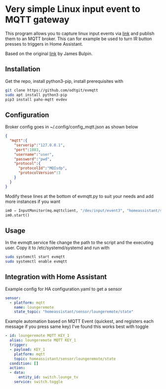 # Very simple Linux input event to MQTT gateway

This program allows you to capture linux input events via [link][evdev]
and publish them to an MQTT broker. This can for example be used to turn IR button presses to triggers in Home Assistant.

Based on the original [link][gist] by James Bulpin.

[evdev]: https://python-evdev.readthedocs.io/en/latest/
[gist]: https://gist.github.com/jamesbulpin/b940e7d81e2e65158f12e59b4d6a0c3c] 

## Installation

Get the repo, install python3-pip, install prerequisites with

``` bash
git clone https://github.com/odtgit/evmqtt
sudo apt install python3-pip
pip3 install paho-mqtt evdev
```

## Configuration

Broker config goes in ~/.config/config_mqtt.json as shown below 

``` json
{
  "mqtt":{
    "serverip":"127.0.0.1",
    "port":1883,
    "username":"user",
    "password":"pwd",
    "protocol":{
      "protocolId":"MQIsdp",
      "protocolVersion":3
    }
  }
}
```

Modify these lines at the bottom of evmqtt.py to suit your needs and add more instances if you want

``` python
im0 = InputMonitor(mq.mqttclient, "/dev/input/event3", "homeassistant/sensor/loungeremote/state")
im0.start()
```

## Usage

In the evmqtt.service file change the path to the script and the executing user. Copy it to /etc/systemd/systemd and run with

``` bash
sudo systemctl start evmqtt
sudo systemctl enable evmqtt
```


## Integration with Home Assistant

Example config for HA configuration.yaml to get a sensor

``` yaml
sensor:
  - platform: mqtt
    name: loungeremote
    state_topic: "homeassistant/sensor/loungeremote/state"
```

Example automation based on MQTT Event (quickest, and registers each message if you press same key)
I've found this works best with toggle

``` yaml
- id: loungeremote MQTT KEY_1
  alias: loungeremote MQTT KEY_1
  trigger:
  - payload: KEY_1
    platform: mqtt
    topic: homeassistant/sensor/loungeremote/state
  condition: []
  action:
  - data:
      entity_id: switch.lounge_tv
    service: switch.toggle
```
